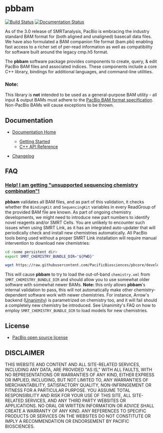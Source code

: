 # pbbam

[![Build Status](https://travis-ci.org/PacificBiosciences/pbbam.svg?branch=master)](https://travis-ci.org/PacificBiosciences/pbbam) [![Documentation Status](https://readthedocs.org/projects/pbbam/badge/?version=latest)](http://pbbam.readthedocs.org/en/latest/?badge=latest)

As of the 3.0 release of SMRTanalysis, PacBio is embracing the industry standard BAM
format for (both aligned and unaligned) basecall data files. We have also formulated
a BAM companion file format (bam.pbi) enabling fast access to a richer set of per-read
information as well as compatibility for software built around the legacy cmp.h5 format.

The **pbbam** software package provides components to create, query, & edit PacBio BAM
files and associated indices. These components include a core C++ library, bindings for
additional languages, and command-line utilities.

### Note:

This library is **not** intended to be used as a general-purpose BAM utility - all input & output BAMs must adhere to the [PacBio BAM format specification](https://github.com/PacificBiosciences/PacBioFileFormats/blob/3.0/BAM.rst). Non-PacBio BAMs will cause exceptions to be thrown.

##  Documentation

  - [Documentation Home](http://pbbam.readthedocs.org/en/latest/index.html)
    - [Getting Started](http://pbbam.readthedocs.org/en/latest/getting_started.html)
    - [C++ API Reference](http://pbbam.readthedocs.org/en/latest/api_reference.html)

  - [Changelog](https://github.com/PacificBiosciences/pbbam/blob/master/CHANGELOG.md)

## FAQ

### [Help! I am getting "unsupported sequencing chemistry combination"!](#chemistry-bundle)

**pbbam** validates all BAM files, and as part of this validation, it checks whether the
`BindingKit` and `SequencingKit` variables in every ReadGroup of the provided BAM file are
known. As part of ongoing chemistry developments, we might need to introduce new part numbers
to identify novel reagents and/or SMRT Cells. You are unlikely to encounter such issues
when using SMRT Link, as it has an integrated auto-updater that will periodically check and
install new chemistries automatically. All PacBio tools being used without a proper SMRT Link
installation will require manual intervention to download new chemistries:

  ```sh
  cd <some persistent dir>
  export SMRT_CHEMISTRY_BUNDLE_DIR="${PWD}"

  wget https://raw.githubusercontent.com/PacificBiosciences/pbcore/develop/pbcore/chemistry/resources/mapping.xml -O chemistry.xml
  ```

This will cause **pbbam** to try to load the out-of-band `chemistry.xml` from
`SMRT_CHEMISTRY_BUNDLE_DIR` and should allow you to use somewhat older software
with somewhat newer BAMs. **Note:** this only allows **pbbam**'s internal validation
to pass, this will not automatically make other chemistry-dependent software work
with newer chemistries. For instance, Arrow's backend ([Unanimity](https://github.com/PacificBiosciences/unanimity))
is parametrized on chemistry too, and it will fail should a completely new chemistry
be introduced. See Unanimity's FAQ on how to employ `SMRT_CHEMISTRY_BUNDLE_DIR`
to load models for new chemistries.


## License

 - [PacBio open source license](https://github.com/PacificBiosciences/pbbam/blob/master/LICENSE.txt)

DISCLAIMER
----------
THIS WEBSITE AND CONTENT AND ALL SITE-RELATED SERVICES, INCLUDING ANY DATA, ARE PROVIDED "AS IS," WITH ALL FAULTS, WITH NO REPRESENTATIONS OR WARRANTIES OF ANY KIND, EITHER EXPRESS OR IMPLIED, INCLUDING, BUT NOT LIMITED TO, ANY WARRANTIES OF MERCHANTABILITY, SATISFACTORY QUALITY, NON-INFRINGEMENT OR FITNESS FOR A PARTICULAR PURPOSE. YOU ASSUME TOTAL RESPONSIBILITY AND RISK FOR YOUR USE OF THIS SITE, ALL SITE-RELATED SERVICES, AND ANY THIRD PARTY WEBSITES OR APPLICATIONS. NO ORAL OR WRITTEN INFORMATION OR ADVICE SHALL CREATE A WARRANTY OF ANY KIND. ANY REFERENCES TO SPECIFIC PRODUCTS OR SERVICES ON THE WEBSITES DO NOT CONSTITUTE OR IMPLY A RECOMMENDATION OR ENDORSEMENT BY PACIFIC BIOSCIENCES.

